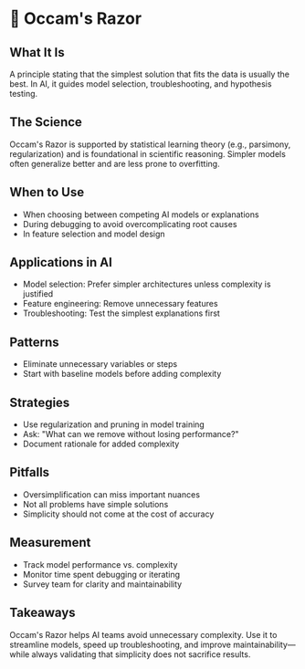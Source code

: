 # 🧩 Occam's Razor

## What It Is
A principle stating that the simplest solution that fits the data is usually the best. In AI, it guides model selection, troubleshooting, and hypothesis testing.

## The Science
Occam's Razor is supported by statistical learning theory (e.g., parsimony, regularization) and is foundational in scientific reasoning. Simpler models often generalize better and are less prone to overfitting.

## When to Use
- When choosing between competing AI models or explanations
- During debugging to avoid overcomplicating root causes
- In feature selection and model design

## Applications in AI
- Model selection: Prefer simpler architectures unless complexity is justified
- Feature engineering: Remove unnecessary features
- Troubleshooting: Test the simplest explanations first

## Patterns
- Eliminate unnecessary variables or steps
- Start with baseline models before adding complexity

## Strategies
- Use regularization and pruning in model training
- Ask: "What can we remove without losing performance?"
- Document rationale for added complexity

## Pitfalls
- Oversimplification can miss important nuances
- Not all problems have simple solutions
- Simplicity should not come at the cost of accuracy

## Measurement
- Track model performance vs. complexity
- Monitor time spent debugging or iterating
- Survey team for clarity and maintainability

## Takeaways
Occam's Razor helps AI teams avoid unnecessary complexity. Use it to streamline models, speed up troubleshooting, and improve maintainability—while always validating that simplicity does not sacrifice results.
